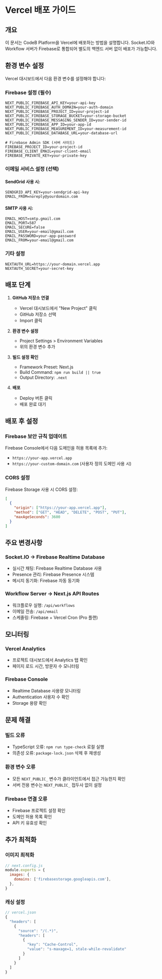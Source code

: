 # Vercel 배포 가이드

## 개요
이 문서는 CodeB Platform을 Vercel에 배포하는 방법을 설명합니다. Socket.IO와 Workflow 서버가 Firebase로 통합되어 별도의 백엔드 서버 없이 배포가 가능합니다.

## 환경 변수 설정

Vercel 대시보드에서 다음 환경 변수를 설정해야 합니다:

### Firebase 설정 (필수)
```
NEXT_PUBLIC_FIREBASE_API_KEY=your-api-key
NEXT_PUBLIC_FIREBASE_AUTH_DOMAIN=your-auth-domain
NEXT_PUBLIC_FIREBASE_PROJECT_ID=your-project-id
NEXT_PUBLIC_FIREBASE_STORAGE_BUCKET=your-storage-bucket
NEXT_PUBLIC_FIREBASE_MESSAGING_SENDER_ID=your-sender-id
NEXT_PUBLIC_FIREBASE_APP_ID=your-app-id
NEXT_PUBLIC_FIREBASE_MEASUREMENT_ID=your-measurement-id
NEXT_PUBLIC_FIREBASE_DATABASE_URL=your-database-url

# Firebase Admin SDK (서버 사이드)
FIREBASE_PROJECT_ID=your-project-id
FIREBASE_CLIENT_EMAIL=your-client-email
FIREBASE_PRIVATE_KEY=your-private-key
```

### 이메일 서비스 설정 (선택)

#### SendGrid 사용 시:
```
SENDGRID_API_KEY=your-sendgrid-api-key
EMAIL_FROM=noreply@yourdomain.com
```

#### SMTP 사용 시:
```
EMAIL_HOST=smtp.gmail.com
EMAIL_PORT=587
EMAIL_SECURE=false
EMAIL_USER=your-email@gmail.com
EMAIL_PASSWORD=your-app-password
EMAIL_FROM=your-email@gmail.com
```

### 기타 설정
```
NEXTAUTH_URL=https://your-domain.vercel.app
NEXTAUTH_SECRET=your-secret-key
```

## 배포 단계

1. **GitHub 저장소 연결**
   - Vercel 대시보드에서 "New Project" 클릭
   - GitHub 저장소 선택
   - Import 클릭

2. **환경 변수 설정**
   - Project Settings > Environment Variables
   - 위의 환경 변수 추가

3. **빌드 설정 확인**
   - Framework Preset: Next.js
   - Build Command: `npm run build || true`
   - Output Directory: `.next`

4. **배포**
   - Deploy 버튼 클릭
   - 배포 완료 대기

## 배포 후 설정

### Firebase 보안 규칙 업데이트
Firebase Console에서 다음 도메인을 허용 목록에 추가:
- `https://your-app.vercel.app`
- `https://your-custom-domain.com` (사용자 정의 도메인 사용 시)

### CORS 설정
Firebase Storage 사용 시 CORS 설정:
```json
[
  {
    "origin": ["https://your-app.vercel.app"],
    "method": ["GET", "HEAD", "DELETE", "POST", "PUT"],
    "maxAgeSeconds": 3600
  }
]
```

## 주요 변경사항

### Socket.IO → Firebase Realtime Database
- 실시간 채팅: Firebase Realtime Database 사용
- Presence 관리: Firebase Presence 시스템
- 메시지 동기화: Firebase 자동 동기화

### Workflow Server → Next.js API Routes
- 워크플로우 실행: `/api/workflows`
- 이메일 전송: `/api/email`
- 스케줄링: Firebase + Vercel Cron (Pro 플랜)

## 모니터링

### Vercel Analytics
- 프로젝트 대시보드에서 Analytics 탭 확인
- 페이지 로드 시간, 방문자 수 모니터링

### Firebase Console
- Realtime Database 사용량 모니터링
- Authentication 사용자 수 확인
- Storage 용량 확인

## 문제 해결

### 빌드 오류
- TypeScript 오류: `npm run type-check` 로컬 실행
- 의존성 오류: `package-lock.json` 삭제 후 재생성

### 환경 변수 오류
- 모든 `NEXT_PUBLIC_` 변수가 클라이언트에서 접근 가능한지 확인
- 서버 전용 변수는 `NEXT_PUBLIC_` 접두사 없이 설정

### Firebase 연결 오류
- Firebase 프로젝트 설정 확인
- 도메인 허용 목록 확인
- API 키 유효성 확인

## 추가 최적화

### 이미지 최적화
```javascript
// next.config.js
module.exports = {
  images: {
    domains: ['firebasestorage.googleapis.com'],
  },
}
```

### 캐싱 설정
```javascript
// vercel.json
{
  "headers": [
    {
      "source": "/(.*)",
      "headers": [
        {
          "key": "Cache-Control",
          "value": "s-maxage=1, stale-while-revalidate"
        }
      ]
    }
  ]
}
```